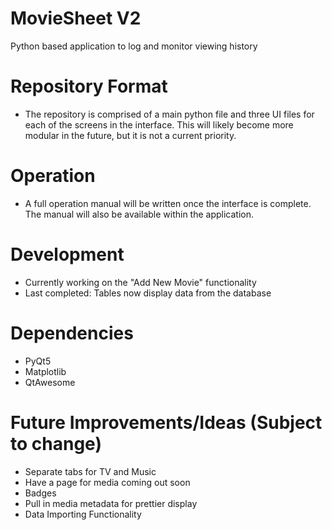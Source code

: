 # MovieSheet V2
Python based application to log and monitor viewing history

# Repository Format
- The repository is comprised of a main python file and three UI files for each of the screens in the interface. This will likely become more modular in the future, but it is not a current priority.

# Operation
- A full operation manual will be written once the interface is complete. The manual will also be available within the application.

# Development
- Currently working on the "Add New Movie" functionality
- Last completed: Tables now display data from the database

# Dependencies
- PyQt5
- Matplotlib
- QtAwesome

# Future Improvements/Ideas (Subject to change)
- Separate tabs for TV and Music
- Have a page for media coming out soon
- Badges
- Pull in media metadata for prettier display
- Data Importing Functionality
